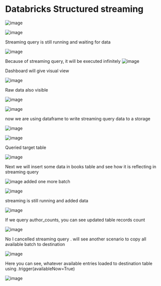 # Databricks Structured streaming

![image](https://github.com/user-attachments/assets/6fa49152-e6f1-4509-b08e-be80446bb3a9)

![image](https://github.com/user-attachments/assets/00523505-6898-482f-a851-c4b10791c7a7)

Streaming query is still running and waiting for data

![image](https://github.com/user-attachments/assets/2170648a-c646-48d9-8d0f-11268d35cd05)

Because of streaming query, it will be executed infinitely
![image](https://github.com/user-attachments/assets/a3f349a8-508b-47ba-be92-9418dcbabf96)

Dashboard will give visual view

![image](https://github.com/user-attachments/assets/4583a411-21fb-47a8-a579-843b9409f627)

Raw data also visible

![image](https://github.com/user-attachments/assets/69e0a0cd-e4fe-4178-8ec3-720ad9926fb9)

![image](https://github.com/user-attachments/assets/d6ef93b0-a4ce-481e-a765-3c0e3e2f986e)

now we  are using dataframe to write streaming query data to a storage

![image](https://github.com/user-attachments/assets/9bbdd52f-7998-45f1-8adc-62c987d88326)

![image](https://github.com/user-attachments/assets/223db625-276c-436a-ac43-8a078aef6581)

Queried target table

![image](https://github.com/user-attachments/assets/600052d8-9df8-442f-9d50-757366231ae3)

Next we will insert some data in books table and see how it is reflecting in streaming query

![image](https://github.com/user-attachments/assets/12ab494a-a8bf-49e0-b897-40bba1882ca3)
added one more batch

![image](https://github.com/user-attachments/assets/4becb2b5-d9cc-4a8f-b588-e1a4bc29f276)

streaming is still running and added data 

![image](https://github.com/user-attachments/assets/f6f0bb5f-f8e0-4579-8c50-bbe696e7574e)

If we query author_counts, you can see updated table records count

![image](https://github.com/user-attachments/assets/ee7fbfe0-24ae-44cb-a88e-e0f1c0de5fab)

No I cancelled streaming query . will see another scenario  to copy all available batch to destination

![image](https://github.com/user-attachments/assets/9d252e19-bca4-4a1b-9566-025fcd0e804e)

Here you can see, whatever available entries loaded to destination table using  .trigger(availableNow=True)

![image](https://github.com/user-attachments/assets/df000150-dd09-499b-9189-5c41578644e6)





